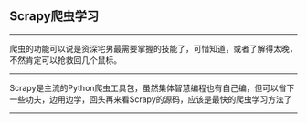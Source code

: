 
## Scrapy爬虫学习 ##


---

爬虫的功能可以说是资深宅男最需要掌握的技能了，可惜知道，或者了解得太晚，不然肯定可以抢救回几个鼠标。

---

Scrapy是主流的Python爬虫工具包，虽然集体智慧编程也有自己编，但可以省下一些功夫，边用边学，回头再来看Scrapy的源码，应该是最快的爬虫学习方法了

---


